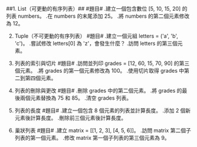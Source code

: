 ##1. List（可更動的有序列表）##
#題目#
.建立一個包含數位 [5, 10, 15, 20] 的列表 numbers。
.在 numbers 的末尾添加 25。
.將 numbers 的第二個元素修改為 12。

2. Tuple（不可更動的有序列表）
#題目#
.建立一個元組 letters = ('a', 'b', 'c')。
.嘗試修改 letters[0] 為 'z'，會發生什麼？
.訪問 letters 的第三個元素。

3. 列表的索引與切片
#題目#
.訪問並列印 grades = [12, 60, 15, 70, 90] 的第三個元素。
.將 grades 的第一個元素修改為 100。
.使用切片取得 grades 中第二到第四個元素。

4. 列表的刪除與更改
#題目#
.刪除 grades 中的第二個元素。
.將 grades 的最後兩個元素替換為 75 和 85。
.清空 grades 列表。

5. 列表的長度
#題目#
.建立一個包含 8 個元素的列表並計算長度。
.添加 2 個新元素後計算長度。
.刪除前三個元素後計算長度。

6. 巢狀列表
#題目#
.建立 matrix = [[1, 2, 3], [4, 5, 6]]。
.訪問 matrix 第二個子列表的第一個元素。
.修改 matrix 第一個子列表的第三個元素為 9。

